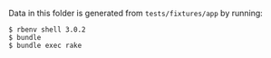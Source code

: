 Data in this folder is generated from `tests/fixtures/app` by running:

```
$ rbenv shell 3.0.2
$ bundle
$ bundle exec rake
```
